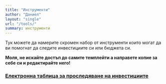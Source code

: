 ```yaml
---
title: "Инструменти"
author: "Даниел"
layout: "single"
url: "/tools/"
summary: инструменти
---
```


Тук можете да намерите скромен набор от инструменти които могат да ви помогнат да следите инвестициите си или бюджета си.

**Моля, не искайте достъп до самите темплейти а направете копие за себе си и редактирайте него!**

### [Електронна таблица за проследяване на инвестициите](https://docs.google.com/spreadsheets/d/10NP_g5B92dxQUYdyeyhxWupoYTkOMtyMwxK81fMo0zY)

